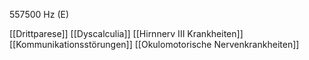 557500 Hz (E)

[[Drittparese]]
[[Dyscalculia]]
[[Hirnnerv III Krankheiten]]
[[Kommunikationsstörungen]]
[[Okulomotorische Nervenkrankheiten]]